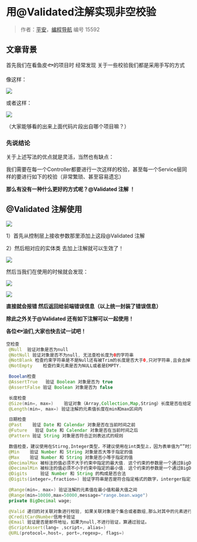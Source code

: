 # 用@Validated注解实现非空校验

> 作者：[平安](https://github.com/lizhe-0423)，[编程导航](https://www.codefather.cn) 编号 15592

## 文章背景



首先我们在看鱼皮🐟的项目时 经常发现 关于一些校验我们都是采用手写的方式



像这样：



![](https://pic.yupi.icu/5563/202311030940342.gif)



或者这样：



![](https://pic.yupi.icu/5563/202311030940363.gif)



（大家能够看的出来上面代码片段出自哪个项目嘛？）



### 先说结论



关于上述写法的优点就是灵活，当然也有缺点：



我们需要在每一个Controller都要进行一次这样的校验，甚至每一个Service层同样的要进行如下的校验（非常繁琐、甚至容易遗忘）



**那么有没有一种什么更好的方式呢？@Validated 注解 ！**



## @Validated 注解使用



![](https://pic.yupi.icu/5563/202311030940369.gif)



1）首先从控制层上接收参数那里添加上这段@Validated 注解



2）然后相对应的实体类 去加上注解就可以生效了！



![](https://pic.yupi.icu/5563/202311030940373.gif) 



然后当我们在使用的时候就会发现：



![](https://pic.yupi.icu/5563/202311030940372.gif)



![](https://pic.yupi.icu/5563/202311030940373.gif)



**直接就会报错 然后返回给前端错误信息（以上统一封装了错误信息）**



**除此之外关于@Validated 还有如下注解可以一起使用！**



**各位🐟油们,大家也快去试一试吧！**



```java
空检查
 @Null  验证对象是否为null
 @NotNull 验证对象是否不为null, 无法查检长度为0的字符串
 @NotBlank 检查约束字符串是不是Null还有被Trim的长度是否大于0,只对字符串,且会去掉前后空格.
 @NotEmpty    检查约束元素是否为NULL或者是EMPTY. 

 Booelan检查
 @AssertTrue   验证 Boolean 对象是否为 true 
 @AssertFalse 验证 Boolean 对象是否为 false 

 长度检查
 @Size(min=, max=)    验证对象（Array,Collection,Map,String）长度是否在给定的范围之内 
 @Length(min=, max=) 验证注解的元素值长度在min和max区间内

 日期检查
 @Past    验证 Date 和 Calendar 对象是否在当前时间之前 
 @Future   验证 Date 和 Calendar 对象是否在当前时间之后 
 @Pattern 验证 String 对象是否符合正则表达式的规则

 数值检查，建议使用在Stirng,Integer类型，不建议使用在int类型上，因为表单值为“”时无法转换为int，但可以转换为Stirng为"",Integer为null
 @Min    验证 Number 和 String 对象是否大等于指定的值 
 @Max    验证 Number 和 String 对象是否小等于指定的值 
 @DecimalMax 被标注的值必须不大于约束中指定的最大值. 这个约束的参数是一个通过BigDecimal定义的最大值的字符串表示.小数存在精度
 @DecimalMin 被标注的值必须不小于约束中指定的最小值. 这个约束的参数是一个通过BigDecimal定义的最小值的字符串表示.小数存在精度
 @Digits     验证 Number 和 String 的构成是否合法 
 @Digits(integer=,fraction=) 验证字符串是否是符合指定格式的数字，interger指定整数精度，fraction指定小数精度。

 @Range(min=, max=) 验证注解的元素值在最小值和最大值之间
 @Range(min=10000,max=50000,message="range.bean.wage")
 private BigDecimal wage;

 @Valid 递归的对关联对象进行校验, 如果关联对象是个集合或者数组,那么对其中的元素进行递归校验,如果是一个map,则对其中的值部分进行校验.(是否进行递归验证)
 @CreditCardNumber信用卡验证
 @Email 验证是否是邮件地址，如果为null,不进行验证，算通过验证。
 @ScriptAssert(lang= ,script=, alias=)
 @URL(protocol=,host=, port=,regexp=, flags=)

 
```



